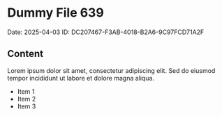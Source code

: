 # Dummy File 639

Date: 2025-04-03
ID: DC207467-F3AB-4018-B2A6-9C97FCD71A2F

## Content

Lorem ipsum dolor sit amet, consectetur adipiscing elit.
Sed do eiusmod tempor incididunt ut labore et dolore magna aliqua.

* Item 1
* Item 2
* Item 3
